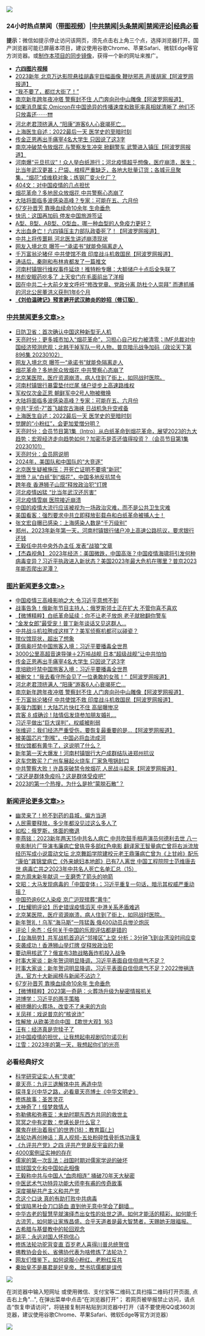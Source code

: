 ![](https://raw.githubusercontent.com/jsvpn/jsproxy/dev/64photo/fqnews-qr.jpg)

<div id="tt">
<h3>24小时热点禁闻（<a href="https://aaa.v2dns.tk/?QAjUl=BgRp5UNKRn&T5Vk=fPVH&Q59Ab=WxGE" target="_blank">带图视频</a>）|<a href="#%E4%B8%AD%E5%85%B1%E7%A6%81%E9%97%BB%E6%9B%B4%E5%A4%9A%E6%96%87%E7%AB%A0">中共禁闻</a>|<a href="#%E5%9B%BE%E7%89%87%E6%96%B0%E9%97%BB%E6%9B%B4%E5%A4%9A%E6%96%87%E7%AB%A0">头条禁闻</a>|<a href="#%E6%96%B0%E9%97%BB%E8%AF%84%E8%AE%BA%E6%9B%B4%E5%A4%9A%E6%96%87%E7%AB%A0">禁闻评论|<a href="#%E5%BF%85%E7%9C%8B%E7%BB%8F%E5%85%B8%E5%A5%BD%E6%96%87">经典必看</a></h3>
<div><b>提示：</b>微信如提示停止访问该网页，须先点击右上角三个点，选择浏览器打开。国产浏览器可能已屏蔽本项目，建议使用谷歌Chrome、苹果Safari、微软Edge等官方浏览器。或<a href="%E5%88%B6%E4%BD%9Cgit%E7%A6%81%E9%97%BB%E9%95%9C%E5%83%8F.md">制作本项目的同步镜像</a>，获得一个新的网址来推广。</div>
<ul>
<li><b><a href="http://d2.v2rss.gq/64.mp4" target="_blank">六四图片视频</a></b></li>
<li><a href="/cnnews/20230102/1831139.md">2023新年 北京万达影院悬挂胡鑫宇巨幅画像 鞭挞邪恶 声援胡家【阿波罗网报道】</a></li>
<li><a href="/cnnews/20230102/1831126.md">“我不要了，都烂大街了！”</a></li>
<li><a href="/topimagenews/20230102/1831128.md">南京新年跨年夜冲塔 警察封不住 人门奔向孙中山雕像【阿波罗网报道】</a></li>
<li><a href="/sohnews/20230102/1831185.md">如果消息属实,Omicron在中国诡异的传播速度和致死率真相就清晰了,他们不只放毒还⋯⋯❗️❗️❗️</a></li>
<li><a href="/topimagenews/20230102/1831162.md">河北老君顶挤满人 “阳康”游客6人心衰竭死亡…</a></li>
<li><a href="/cbnews/20230102/1831156.md">上海医生自述：2022最后一天 医学史的至暗时刻</a></li>
<li><a href="/topimagenews/20230102/1831234.md">传金正恩再出手痛宰4名大学生 只因说了这3字</a></li>
<li><a href="/cnnews/20230103/1831342.md">南京冲破禁令放烟花 与警察发生冲突 掀翻警车 武警进入镇压【阿波罗网报道】</a></li>
<li><a href="/sohnews/20230102/1831166.md">河南爆“元旦抗议”！众人举白纸游行；河北疫情超乎想像，医疗崩溃，医生：比当年武汉更甚；尸袋、棺椁严重缺乏，各地大批量订货；各城元旦聚集，“烟花”成维稳对象；炼钢厂变火化厂？</a></li>
<li><a href="/cnnews/20230102/1831157.md">404文：对中国疫情的几点担忧</a></li>
<li><a href="/cbnews/20230103/1831348.md">烟花革命？多地民众放烟花 中共警察心态崩了</a></li>
<li><a href="/cbnews/20230102/1831256.md">大陆将面临多波感染高峰？专家：可能在五、六月份</a></li>
<li><a href="/comments/20230102/1831248.md">67岁孙晋芳 靠换血续命10余年 生命垂危</a></li>
<li><a href="/worldnews/20230102/1831163.md">快讯：这国再加码 停发中国旅游签证</a></li>
<li><a href="/lifebaike/20230102/1831150.md">A型、B型、AB型、O型血，哪一种血型的人免疫力更好？</a></li>
<li><a href="/cnnews/20230103/1831411.md">大出血身亡！六四镇压主力部队政委死了！【阿波罗网报道】</a></li>
<li><a href="/baitai/20230103/1831338.md">中共上将传噩耗 河北医生讲述崩溃现状</a></li>
<li><a href="/cbnews/20230103/1831356.md">网友入境北京 曝签一“承诺书”就能免隔离走人</a></li>
<li><a href="/topimagenews/20230102/1831120.md">千万富翁沦猪仔 中共使馆不救 印度战斗机救国民【阿波罗网报道】</a></li>
<li><a href="/cnnews/20230102/1831122.md">通话后，秦刚和布林肯都发了一篇推文</a></li>
<li><a href="/cnnews/20230102/1831167.md">河南村镇银行维权事件延烧！推特粉专曝：大额储户十点后全失联了</a></li>
<li><a href="/cnnews/20230102/1831106.md">林彪安眠药吃多了 上天安门在毛面前出了洋相</a></li>
<li><a href="/weiquan/20230102/1831138.md">因在中共二十大前夕发文呼吁&#8220;修改党章&#12289;党政分离 防杜个人崇拜&#8221; 而遭抓捕的河北公民董洪义获刑1年6个月</a></li>
<li><b><a href="/comments/20200207/1272816.md" target="_blank">《刘伯温碑记》预言避开武汉肺炎的妙招（修订版）</a></b></li>
</ul>
</div>

<div class="catlist">
<h3><a href="/cbnews/" target="_blank">中共禁闻</a><span><a href="/cbnews/" target="_blank" rel="nofollow">更多文章>></a></span></h3>
<ul>
<li><a href="/cbnews/20230103/1831482.md" target="_blank">日防卫省：首次确认中国这种新型无人机</a></li>
<li><a href="/cbnews/20230103/1831454.md" target="_blank">天亮时分：更多城市加入“烟花革命”，习担心自己权力被清零；IMF总裁对中国经济预测悲观；北韩干掉军队一号人物，普京暗示战争加码（政论天下第896集 20230102）</a></li>
<li><a href="/cbnews/20230103/1831356.md" target="_blank">网友入境北京 曝签一“承诺书”就能免隔离走人</a></li>
<li><a href="/cbnews/20230103/1831348.md" target="_blank">烟花革命？多地民众放烟花 中共警察心态崩了</a></li>
<li><a href="/comments/20230103/1831311.md" target="_blank">北京某医院，医疗资源崩溃，病人住到了街上，如同战时医院。</a></li>
<li><a href="/cbnews/20230103/1831307.md" target="_blank">河南村镇银行暴雷垫付烂尾 储户徒步上高速路维权</a></li>
<li><a href="/cbnews/20230103/1831302.md" target="_blank">军权仅次金正恩 朝鲜军中2号人物被撤换</a></li>
<li><a href="/cbnews/20230102/1831256.md" target="_blank">大陆将面临多波感染高峰？专家：可能在五、六月份</a></li>
<li><a href="/cbnews/20230102/1831235.md" target="_blank">中共“无侦-7”首飞越宫古海峡 日战机急升空戒备</a></li>
<li><a href="/cbnews/20230102/1831156.md" target="_blank">上海医生自述：2022最后一天 医学史的至暗时刻</a></li>
<li><a href="/cbnews/20230102/1831115.md" target="_blank">觉醒的“小粉红”，会更加爱憎分明？</a></li>
<li><a href="/cbnews/20230102/1831113.md" target="_blank">天亮时分：会员节目第1集（Intro）从白纸革命到烟花革命，展望2023的九大趋势；宏观经济走向趋势如何？加密币是否还值得投资？（会员节目第1集 20230101）</a></li>
<li><a href="/cbnews/20230102/1831087.md" target="_blank">天亮时分：会员网说明</a></li>
<li><a href="/cbnews/20230102/1831080.md" target="_blank">2024年，美国队和中国队的“大竞逐”</a></li>
<li><a href="/cbnews/20230102/1831041.md" target="_blank">北京医生疑被施压：开死亡证明不要填“新冠”</a></li>
<li><a href="/cbnews/20230102/1831021.md" target="_blank">泄愤？从“白纸”到“烟花”，中国多地反抗禁令</a></li>
<li><a href="/cbnews/20230102/1830977.md" target="_blank">跨年夜 香港狮子山现“释放政治犯”灯牌</a></li>
<li><a href="/cbnews/20230102/1830937.md" target="_blank">河北疫情凶猛 “比当年武汉还厉害”</a></li>
<li><a href="/cbnews/20230101/1830932.md" target="_blank">河北疫情雪崩 医院接近崩溃</a></li>
<li><a href="/cbnews/20230101/1830926.md" target="_blank">中国的疫情大流行应该被视为一场政治灾难，而不是公共卫生灾难</a></li>
<li><a href="/cbnews/20230101/1830917.md" target="_blank">美国看客：强烈要求中共立即释放彭载舟和白纸革命被捕人士！</a></li>
<li><a href="/cbnews/20230101/1830866.md" target="_blank">张文宏自曝已感染：上海感染人数是“千万级别”</a></li>
<li><a href="/comments/20230101/1830803.md" target="_blank">郑州，2023年新年第一天，河南村镇银行储户冲上高速公路抗议，要求银行还钱</a></li>
<li><a href="/cbnews/20230101/1830778.md" target="_blank">王毅任中共中央外办主任 发表“战狼”文章</a></li>
<li><a href="/comments/20230101/1830768.md" target="_blank">【杰森视角】 2023年经济：美国微跌，中国高涨？中国疫情海啸将引发何种病毒变异？习近平执政进入新状态？美国2023年最大危机在哪里？普京2023年能否爬出泥潭？</a></li>

</ul>
</div>
<div class="catlist">
<h3><a href="/topimagenews/" target="_blank">图片新闻</a><span><a href="/topimagenews/" target="_blank" rel="nofollow">更多文章>></a></span></h3>
<ul>
<li><a href="/topimagenews/20230103/1831495.md" target="_blank">中国疫情三高峰影响之大 令习近平意想不到</a></li>
<li><a href="/topimagenews/20230103/1831494.md" target="_blank">战事告急！俄新年节目主持人：俄罗斯领土正在扩大 不管你喜不喜欢</a></li>
<li><a href="/topimagenews/20230103/1831493.md" target="_blank">【微博精粹】白纸革命延续：你不让老子放炮 老子就掀翻你警车</a></li>
<li><a href="/topimagenews/20230103/1831456.md" target="_blank">“金发女郎”最受宠！普丁新年谈话又见这群人…</a></li>
<li><a href="/topimagenews/20230103/1831455.md" target="_blank">中共战斗机拉胯成这样了？美军侦察机都可以碰瓷？</a></li>
<li><a href="/topimagenews/20230103/1831401.md" target="_blank">殡仪馆现状，超出了想象</a></li>
<li><a href="/topimagenews/20230103/1831310.md" target="_blank">蓬佩奥吁禁中国旅客入境：习近平要播毒全世界</a></li>
<li><a href="/topimagenews/20230103/1831309.md" target="_blank">3000公里高超音速导弹＋2万吨战舰 日本“超级战舰”让中共怕怕</a></li>
<li><a href="/topimagenews/20230102/1831234.md" target="_blank">传金正恩再出手痛宰4名大学生 只因说了这3字</a></li>
<li><a href="/topimagenews/20230102/1831214.md" target="_blank">庞培欧吁禁中国旅客入境：习近平要播毒全世界</a></li>
<li><a href="/topimagenews/20230102/1831203.md" target="_blank">被删文！“我去看守所会见了一位勇敢的女孩！”【阿波罗网报道】</a></li>
<li><a href="/topimagenews/20230102/1831162.md" target="_blank">河北老君顶挤满人 “阳康”游客6人心衰竭死亡…</a></li>
<li><a href="/topimagenews/20230102/1831128.md" target="_blank">南京新年跨年夜冲塔 警察封不住 人门奔向孙中山雕像【阿波罗网报道】</a></li>
<li><a href="/topimagenews/20230102/1831120.md" target="_blank">千万富翁沦猪仔 中共使馆不救 印度战斗机救国民【阿波罗网报道】</a></li>
<li><a href="/topimagenews/20230102/1831114.md" target="_blank">美强力围剿！大陆芯片快扛不住 高层曝惨况</a></li>
<li><a href="/topimagenews/20230102/1831089.md" target="_blank">宾客 8 成确诊 ! 陆情侣发烧参加朋友婚礼…</a></li>
<li><a href="/topimagenews/20230102/1831064.md" target="_blank">习近平做出“巨大误判”，权威被削弱</a></li>
<li><a href="/topimagenews/20230102/1831040.md" target="_blank">张维迎：我们经济严重受伤，要恢复最重要的是&#8230;【阿波罗网报道】</a></li>
<li><a href="/topimagenews/20230102/1831039.md" target="_blank">被美国芯片“割喉”，中国必将血流成河</a></li>
<li><a href="/topimagenews/20230102/1831002.md" target="_blank">殡仪馆都有黄牛了，这说明了什么？</a></li>
<li><a href="/topimagenews/20230102/1831000.md" target="_blank">新年第一天大爆发！河南村镇银行大户成群结队进郑州抗议</a></li>
<li><a href="/topimagenews/20230102/1830988.md" target="_blank">这车您敢买？广州车展起火烧车 厂家急甩锅封口</a></li>
<li><a href="/topimagenews/20230102/1830979.md" target="_blank">中共警察大败！许昌突破禁令放烟花 人民战斗起来【阿波罗网报道】</a></li>
<li><a href="/topimagenews/20230102/1830978.md" target="_blank">“这还是群体免疫吗？这是群体受疫吧”</a></li>
<li><a href="/topimagenews/20230102/1830975.md" target="_blank">2023的第一个热搜，为什么是抢“蒙脱石散”？</a></li>

</ul>
</div>
<div class="catlist">
<h3><a href="/comments/" target="_blank">新闻评论</a><span><a href="/comments/" target="_blank" rel="nofollow">更多文章>></a></span></h3>
<ul>
<li><a href="/comments/20230103/1831444.md" target="_blank">幽灵来了！抢不到药的县城，偏方当道</a></li>
<li><a href="/comments/20230103/1831443.md" target="_blank">人民需要释放，多少年都没见过这么多人了</a></li>
<li><a href="/comments/20230103/1831442.md" target="_blank">如松：俄罗斯，体面的撤退</a></li>
<li><a href="/comments/20230103/1831436.md" target="_blank">李燕铭：2023新年两天15中共名人病亡 中共吹鼓手相声演员何德利去世 八一电影制片厂导演韦廉病亡曾执导多部红色电影 翻译家王智量病亡曾将右派流放经历写成小说震动文坛 北京舞蹈学院建校元老王鼎藩病亡曾为《上甘岭》配乐 “康伯”龚锦堂病亡《外来媳妇本地郎》已有7人离世 中国工程院院士范维唐去世 病毒亡共之2023年中共名人死亡名单汇总（15）</a></li>
<li><a href="/comments/20230103/1831433.md" target="_blank">南方周末新年献词 一支磨秃了箭头的响箭</a></li>
<li><a href="/comments/20230103/1831400.md" target="_blank">文昭：大马发现病毒的「中国变体」；习近平重复一句话，暗示其权威严重动摇？</a></li>
<li><a href="/comments/20230103/1831364.md" target="_blank">中国恐逾6亿人染疫 京广沪现殡葬“黄牛”</a></li>
<li><a href="/comments/20230103/1831352.md" target="_blank">【杜耀明评论】历史错误疫情滔天 中港关系矛盾难逃</a></li>
<li><a href="/comments/20230103/1831311.md" target="_blank">北京某医院，医疗资源崩溃，病人住到了街上，如同战时医院。</a></li>
<li><a href="/comments/20230103/1831305.md" target="_blank">新年贺礼！乌军“海马斯”一阵猛轰 俄400动员兵惨沦炮灰</a></li>
<li><a href="/comments/20230103/1831289.md" target="_blank">评论 | 余杰：任何关于中国的乐观评估都是错的</a></li>
<li><a href="/comments/20230103/1831288.md" target="_blank">【台海局势】共军战机首迫近“邻接区”上空 分析：3分钟飞到台湾没时间应变</a></li>
<li><a href="/comments/20230103/1831286.md" target="_blank">突袭成功！香港狮山举灯牌 促释放政治犯</a></li>
<li><a href="/comments/20230103/1831285.md" target="_blank">要动用核武了？俄宣布3款战略轰炸机投入战争</a></li>
<li><a href="/comments/20230103/1831281.md" target="_blank">时事大家谈：新年贺词明显降调，习近平表面自信但底气不足？</a></li>
<li><a href="/comments/20230102/1831262.md" target="_blank">时事大家谈：新年贺词明显降调，习近平表面自信但底气不足？2022惨祸连连，官方十大新闻榜与新闻不沾边？</a></li>
<li><a href="/comments/20230102/1831248.md" target="_blank">67岁孙晋芳 靠换血续命10余年 生命垂危</a></li>
<li><a href="/comments/20230102/1831084.md" target="_blank">【微博精粹】2023第一奇葩：火葬场升级为秘密情报机关</a></li>
<li><a href="/comments/20230102/1831073.md" target="_blank">洪博学：习近平的两手策略</a></li>
<li><a href="/comments/20230102/1831072.md" target="_blank">被挤爆的火葬场，改变不了未来的方向</a></li>
<li><a href="/comments/20230102/1831071.md" target="_blank">关凤祥：戏说普京的“核讹诈”</a></li>
<li><a href="/comments/20230102/1831046.md" target="_blank">性解放 从欧美流向中国 【欺世大观】163</a></li>
<li><a href="/comments/20230102/1831045.md" target="_blank">汪有：经济真是完犊子了</a></li>
<li><a href="/comments/20230102/1831029.md" target="_blank">对中国疫情的担忧，让我想起电视剧切尔诺贝利</a></li>
<li><a href="/comments/20230102/1831028.md" target="_blank">江雪：2023年的第一天，我想起你们的光亮</a></li>

</ul>
</div>

<div class="catlist">
<h3>必看经典好文</h3>
<ul>
<li><a href="/cnnews/20220202/1686894.md" target="_blank">科学研究证实:人有“灵魂”</a></li>
<li><a href="/comments/20131119/1029445.md" target="_blank">章天亮：九评三退解体中共 再造中华</a></li>
<li><a href="/comments/20220808/1768773.md" target="_blank">探寻复兴中华之路，必看章天亮博士《中华文明史》</a></li>
<li><a href="/comments/20220522/1736049.md" target="_blank">修炼故事：圣苦灵花</a></li>
<li><a href="/ccpdope/20200907/1392129.md" target="_blank">太神奇了！怪梦救情人</a></li>
<li><a href="/tculture/20200911/132247.md" target="_blank">弥勒佛和弥赛亚：末劫时期东西方共同的救世主</a></li>
<li><a href="/tculture/20200812/1378929.md" target="_blank">冥冥之中有定数：参谋长是什么官？</a></li>
<li><a href="/topimagenews/20180701/965109.md" target="_blank">魔鬼在统治着我们的世界(18)：教育篇(上)</a></li>
<li><a href="/comments/20190516/1128964.md" target="_blank">法轮功再创神话：真人视频-五处粉碎性骨折炼功康复</a></li>
<li><a href="/bookonline/20131116/201053.md" target="_blank">《九评共产党》之四 评共产党是反宇宙的力量</a></li>
<li><a href="/lifebaike/20201113/1430218.md" target="_blank">4000案例证实神的存在</a></li>
<li><a href="/comments/20191110/1037275.md" target="_blank">儒家的第一次乱法：战国时期对儒家学说的破坏</a></li>
<li><a href="/bannedvideo/20220411/1717515.md" target="_blank">琉球国文化和中国如此相像</a></li>
<li><a href="/cbnews/20200730/1371580.md" target="_blank">王毅称中共与中国人“血肉相连” 捅破70年天大秘密</a></li>
<li><a href="/comments/20210810/1603664.md" target="_blank">中医武术气功特异功能大师李有甫的传奇故事</a></li>
<li><a href="/cbnews/20210731/1597512.md" target="_blank">深度揭秘共产主义和共产党</a></li>
<li><a href="/comments/20200707/1357090.md" target="_blank">念这个口诀 真的有助打败中共病毒</a></li>
<li><a href="/topimagenews/20200928/1404412.md" target="_blank">曾误陷黑社会刀口舔血 直到他无意中学会了翻墙&#8230;</a></li>
<li><a href="/comments/20210420/1529876.md" target="_blank">中华古老的智慧早就演绎杰出女性的处世之道。如何才能活的精彩，如何能千古流芳，如何能让家族昌盛。合乎天道者是最大智慧者，天赐她无限福报。</a></li>
<li><a href="/comments/20220503/1727847.md" target="_blank">古希腊与基督教中的轮回观念</a></li>
<li><a href="/comments/20180624/961987.md" target="_blank">胡平：永远对国人怀抱信心</a></li>
<li><a href="/comments/20210720/1502969.md" target="_blank">修炼法轮功驼背变直 百岁老人喜得川普总统贺信</a></li>
<li><a href="/sohnews/20150109/351438.md" target="_blank">佛教协会会长、省佛协代表为啥修炼了法轮功？</a></li>
<li><a href="/comments/20200712/1359630.md" target="_blank">网友们借鉴下，如何说服小粉红、老粉红反共</a></li>
<li><a href="/lifebaike/20210407/1521258.md" target="_blank">秦始皇不是暴君是好皇帝，焚书坑儒都是误传</a></li>

</ul>
</div>

![](https://raw.githubusercontent.com/jsvpn/jsproxy/dev/64photo/fqnews-qr.jpg)

在浏览器中输入短网址 或使用微信、支付宝等二维码工具扫描二维码打开页面, 点击右上角"...", 在弹出菜单中点击“在浏览器打开”； 若网页被举报禁止访问，请点击“恢复申请访问”，将链接复制并粘贴到浏览器中打开（请不要使用QQ或360浏览器，建议使用谷歌Chrome、苹果Safari、微软Edge等官方浏览器）

![](https://raw.githubusercontent.com/jsvpn/jsproxy/dev/64photo/wx.jpg)